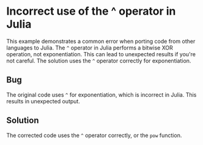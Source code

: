 # Incorrect use of the ^ operator in Julia
This example demonstrates a common error when porting code from other languages to Julia.  The `^` operator in Julia performs a bitwise XOR operation, not exponentiation.  This can lead to unexpected results if you're not careful. The solution uses the `^` operator correctly for exponentiation.

## Bug
The original code uses `^` for exponentiation, which is incorrect in Julia.  This results in unexpected output.

## Solution
The corrected code uses the `^` operator correctly, or the `pow` function.